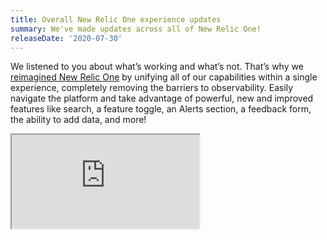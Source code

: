 ```yaml
---
title: Overall New Relic One experience updates
summary: We've made updates across all of New Relic One!
releaseDate: '2020-07-30'
---
```


We listened to you about what’s working and what’s not. That’s why we [reimagined New Relic One](https://blog.newrelic.com/product-news/reimagined-new-relic-one-experience/) by unifying all of our capabilities within a single experience, completely removing the barriers to observability. Easily navigate the platform and take advantage of powerful, new and improved features like search, a feature toggle, an Alerts section, a feedback form, the ability to add data, and more!

<iframe
  src="https://fast.wistia.net/embed/iframe/9jr1k3a01f?videoFoam=true"
  title="Check Out New Relic One Video"
/>

We also [embraced open source observability](https://blog.newrelic.com/product-news/introducing-open-source-agents-and-projects/) by adopting open standards and sharing our traditionally closed-source code with the community.

[See our docs](/docs/new-relic-one/use-new-relic-one/core-concepts/new-relic-one-transition-guide-july-2020) \| [Check out our community](https://discuss.newrelic.com/t/new-relic-unified-user-experience-resources/107757)
